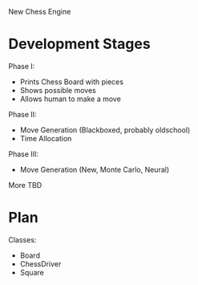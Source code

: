 New Chess Engine

Development Stages
===========================================================

Phase I:
  - Prints Chess Board with pieces
  - Shows possible moves
  - Allows human to make a move

Phase II:
  - Move Generation (Blackboxed, probably oldschool)
  - Time Allocation


Phase III:
  - Move Generation (New, Monte Carlo, Neural)

More TBD


Plan
==========================================================

Classes:
  - Board
  - ChessDriver
  - Square
